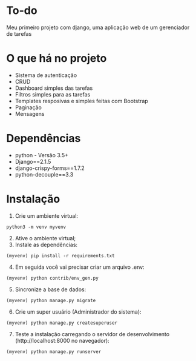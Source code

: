 # To-do
Meu primeiro projeto com django, uma aplicação web de um gerenciador de tarefas

# O que há no projeto
- Sistema de autenticação
- CRUD
- Dashboard simples das tarefas
- Filtros simples para as tarefas
- Templates resposivas e simples feitas com Bootstrap
- Paginação
- Mensagens

# Dependências
- python - Versão 3.5+
- Django==2.1.5
- django-crispy-forms==1.7.2
- python-decouple==3.3

# Instalação
1. Crie um ambiente virtual:
```
python3 -m venv myvenv
```
2. Ative o ambiente virtual;
3. Instale as dependências:
```
(myvenv) pip install -r requirements.txt
```
4. Em seguida você vai precisar criar um arquivo .env:
```
(myvenv) python contrib/env_gen.py
```
5. Sincronize a base de dados:
```
(myvenv) python manage.py migrate
```
6. Crie um super usuário (Administrador do sistema):
```
(myvenv) python manage.py createsuperuser
```
7. Teste a instalação carregando o servidor de desenvolvimento (http://localhost:8000 no navegador):
```
(myvenv) python manage.py runserver
```